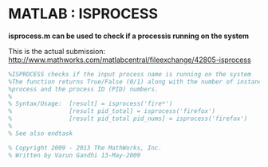 # MATLAB : ISPROCESS
**isprocess.m can be used to check if a processis running on the system**

This is the actual submission: 
http://www.mathworks.com/matlabcentral/fileexchange/42805-isprocess

```matlab
%ISPROCESS checks if the input process name is running on the system
%The function returns True/False (0/1) along with the number of instances of the
%process and the process ID (PID) numbers.
%
% Syntax/Usage:  [result] = isprocess('fire*')
%                [result pid_total] = isprocess('firefox')
%                [result pid_total pid_nums] = isprocess('firefox')
%
% See also endtask

% Copyright 2009 - 2013 The MathWorks, Inc.
% Written by Varun Gandhi 13-May-2009
```

